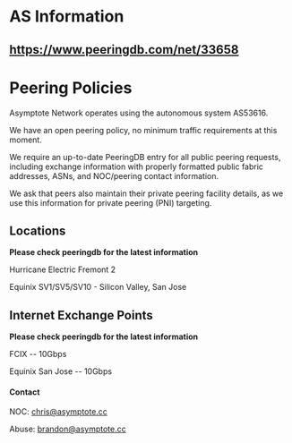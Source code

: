# AS Information

https://www.peeringdb.com/net/33658
---

# Peering Policies

Asymptote Network operates using the autonomous system AS53616.

We have an open peering policy, no minimum traffic requirements at this moment.

We require an up-to-date PeeringDB entry for all public peering requests, including exchange information with properly formatted public fabric addresses, ASNs, and NOC/peering contact information.

We ask that peers also maintain their private peering facility details, as we use this information for private peering (PNI) targeting.

## Locations

**Please check peeringdb for the latest information**

Hurricane Electric Fremont 2

Equinix SV1/SV5/SV10 - Silicon Valley, San Jose

## Internet Exchange Points

**Please check peeringdb for the latest information**

FCIX -- 10Gbps

Equinix San Jose -- 10Gbps

#### Contact

NOC: chris@asymptote.cc

Abuse: brandon@asymptote.cc
